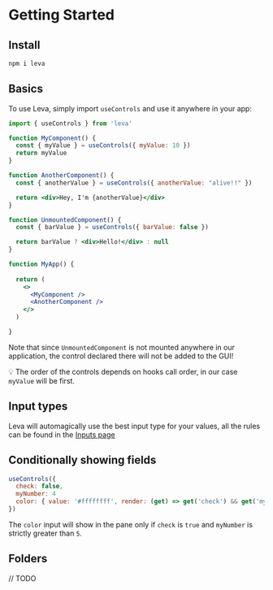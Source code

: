 # Getting Started

## Install

```bash
npm i leva
```

## Basics

To use Leva, simply import `useControls` and use it anywhere in your app:

```jsx
import { useControls } from 'leva'

function MyComponent() {
  const { myValue } = useControls({ myValue: 10 })
  return myValue
}

function AnotherComponent() {
  const { anotherValue } = useControls({ anotherValue: "alive!!" })

  return <div>Hey, I'm {anotherValue}</div>
}

function UnmountedComponent() {
  const { barValue } = useControls({ barValue: false })

  return barValue ? <div>Hello!</div> : null
}

function MyApp() {
  
  return (
    <>
      <MyComponent />
      <AnotherComponent />
    </>
  )

}
```

Note that since `UnmountedComponent` is not mounted anywhere in our application, the control declared there will not be added to the GUI!

💡 The order of the controls depends on hooks call order, in our case `myValue` will be first.

## Input types

Leva will automagically use the best input type for your values, all the rules can be found in the [Inputs page](docs/inputs.md)

## Conditionally showing fields

```jsx
useControls({
  check: false,
  myNumber: 4
  color: { value: '#ffffffff', render: (get) => get('check') && get('myNumber') > 5 },
})
```

The `color` input will show in the pane only if `check` is `true` and `myNumber` is strictly greater than `5`.

## Folders

// TODO